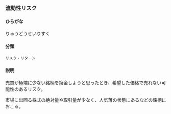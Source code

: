 <div style="display:none;">

## [あ行](securities-terms?id=あ行)
## [か行](securities-terms?id=か行)
## [さ行](securities-terms?id=さ行)
## [た行](securities-terms?id=た行)
## [な行](securities-terms?id=な行)
## [は行](securities-terms?id=は行)
## [ま行](securities-terms?id=ま行)
## [や行](securities-terms?id=や行)
## [ら行](securities-terms?id=ら行)

</div>

### 流動性リスク

#### ひらがな

りゅうどうせいりすく

#### 分類

`リスク・リターン`

#### 説明

売買が極端に少ない銘柄を換金しようと思ったとき、希望した価格で売れない可能性のあるリスク。
市場に出回る株式の絶対量や取引量が少なく、人気薄の状態にあるなどの銘柄におこる。

<div style="display:none;">

## [わ行](securities-terms?id=わ行)
## [英数字・記号](securities-terms?id=英数字・記号)

</div>

